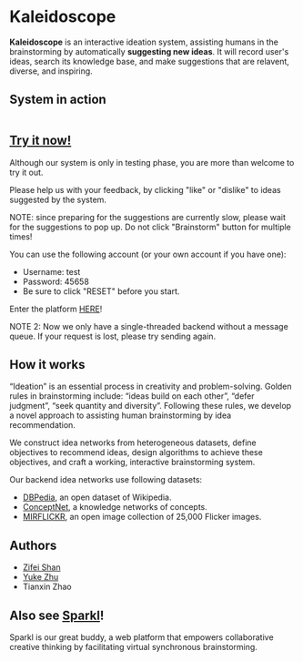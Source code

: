 Kaleidoscope
====

**Kaleidoscope** is an interactive ideation system, assisting humans in the brainstorming by automatically **suggesting new ideas**. It will record user's ideas, search its knowledge base, and make suggestions that are relavent, diverse, and inspiring.

System in action
----

<div class="row">
    <div class="col-md-12">
        <div class="col-md-6">
            <div class="thumbnail">
            <a href="{{ref:images/kaleido-2.png}}"><img class="" title="" src="{{ref:images/kaleido-2.png}}" /></a>
        </div></div>
        <div class="col-md-6">
            <div class="thumbnail">
            <a href="{{ref:images/kaleido-3.png}}"><img class="" title="" src="{{ref:images/kaleido-3.png}}" /></a>
        </div></div>        
    </div>
</div>


[Try it now!](http://54.201.132.108:3000/)
----

Although our system is only in testing phase, you are more than welcome to try it out. 

Please help us with your feedback, by clicking "like" or "dislike" to ideas suggested by the system.

NOTE: since preparing for the suggestions are currently slow, please wait for the suggestions to pop up. Do not click "Brainstorm" button for multiple times!

You can use the following account (or your own account if you have one):

- Username: test
- Password: 45658
- Be sure to click "RESET" before you start.

Enter the platform [HERE](http://54.201.132.108:3000/)!

NOTE 2: Now we only have a single-threaded backend without a message queue. If your request is lost, please try sending again.


How it works
----

“Ideation” is an essential process in creativity and problem-solving.
Golden rules in brainstorming include: “ideas build on each other”,
“defer judgment”, “seek quantity and diversity”. Following these rules,
we develop a novel approach to assisting human brainstorming by idea
recommendation.

We construct idea networks from heterogeneous datasets, define
objectives to recommend ideas, design algorithms to achieve these
objectives, and craft a working, interactive brainstorming system.

Our backend idea networks use following datasets:

- [DBPedia](http://dbpedia.org/Datasets/), an open dataset of Wikipedia.
- [ConceptNet](http://conceptnet5.media.mit.edu/), a knowledge networks of concepts.
- [MIRFLICKR](http://press.liacs.nl/mirflickr/), an open image collection of 25,000 Flicker images.


Authors
----

- [Zifei Shan](http://www.zifeishan.org/)
- [Yuke Zhu](http://www.stanford.edu/~yukez/)
- Tianxin Zhao

Also see [Sparkl](http://sparkl.us/)!
----

Sparkl is our great buddy, a web platform that empowers collaborative creative thinking
by facilitating virtual synchronous brainstorming.


